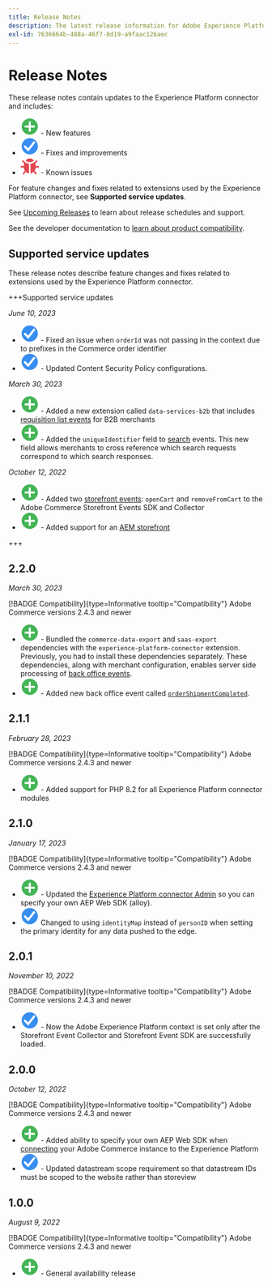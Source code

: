 ```yaml
---
title: Release Notes
description: The latest release information for Adobe Experience Platform connector from Adobe Commerce.
exl-id: 7636664b-488a-46f7-8d19-a9faac126aec
---
```

# Release Notes

These release notes contain updates to the Experience Platform connector and includes:

* ![New](../assets/new.svg) - New features
* ![Fix](../assets/fix.svg) - Fixes and improvements
* ![Bug](../assets/bug.svg) - Known issues

For feature changes and fixes related to extensions used by the Experience Platform connector, see **Supported service updates**.

See [Upcoming Releases](https://experienceleague.adobe.com/docs/commerce-operations/release/planning/schedule.html) to learn about release schedules and support.

See the developer documentation to [learn about product compatibility](https://experienceleague.adobe.com/docs/commerce-operations/release/product-availability.html).

## Supported service updates

These release notes describe feature changes and fixes related to extensions used by the Experience Platform connector.

+++Supported service updates

_June 10, 2023_

* ![Fix](../assets/fix.svg) - Fixed an issue when `orderId` was not passing in the context due to prefixes in the Commerce order identifier
* ![Fix](../assets/fix.svg) - Updated Content Security Policy configurations.

_March 30, 2023_

* ![New](../assets/new.svg) - Added a new extension called `data-services-b2b` that includes [requisition list events](events.md#b2b-events) for B2B merchants
* ![New](../assets/new.svg) - Added the `uniqueIdentifier` field to [search](events.md#search-events) events. This new field allows merchants to cross reference which search requests correspond to which search responses.

_October 12, 2022_

* ![New](../assets/new.svg) - Added two [storefront events](events.md): `openCart` and `removeFromCart` to the Adobe Commerce Storefront Events SDK and Collector
* ![New](../assets/new.svg) - Added support for an [AEM storefront](overview.md#aem-support)

+++

## 2.2.0

_March 30, 2023_

[!BADGE Compatibility]{type=Informative tooltip="Compatibility"} Adobe Commerce versions 2.4.3 and newer

* ![New](../assets/new.svg) - Bundled the `commerce-data-export` and `saas-export` dependencies with the `experience-platform-connector` extension. Previously, you had to install these dependencies separately. These dependencies, along with merchant configuration, enables server side processing of [back office events](events.md#back-office-events).
* ![New](../assets/new.svg) - Added new back office event called [`orderShipmentCompleted`](events.md#ordershipmentcompleted).

## 2.1.1

_February 28, 2023_

[!BADGE Compatibility]{type=Informative tooltip="Compatibility"} Adobe Commerce versions 2.4.3 and newer

* ![New](../assets/new.svg) - Added support for PHP 8.2 for all Experience Platform connector modules

## 2.1.0

_January 17, 2023_

[!BADGE Compatibility]{type=Informative tooltip="Compatibility"} Adobe Commerce versions 2.4.3 and newer

* ![New](../assets/new.svg) - Updated the [Experience Platform connector Admin](connect-data.md) so you can specify your own AEP Web SDK (alloy).
* ![Fix](../assets/fix.svg) Changed to using `identityMap` instead of `personID` when setting the primary identity for any data pushed to the edge.

## 2.0.1

_November 10, 2022_

[!BADGE Compatibility]{type=Informative tooltip="Compatibility"} Adobe Commerce versions 2.4.3 and newer

* ![Fixed issue](../assets/fix.svg) - Now the Adobe Experience Platform context is set only after the Storefront Event Collector and Storefront Event SDK are successfully loaded.

## 2.0.0

_October 12, 2022_

[!BADGE Compatibility]{type=Informative tooltip="Compatibility"} Adobe Commerce versions 2.4.3 and newer

* ![New](../assets/new.svg) - Added ability to specify your own AEP Web SDK when [connecting](connect-data.md) your Adobe Commerce instance to the Experience Platform
* ![Fix](../assets/fix.svg) - Updated datastream scope requirement so that datastream IDs must be scoped to the website rather than storeview

## 1.0.0

_August 9, 2022_

[!BADGE Compatibility]{type=Informative tooltip="Compatibility"} Adobe Commerce versions 2.4.3 and newer

* ![New](../assets/new.svg) - General availability release
